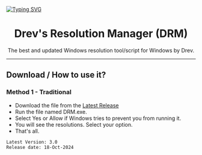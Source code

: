 [![Typing SVG](https://readme-typing-svg.herokuapp.com?font=Fira+Code&pause=1000&width=435&lines=DRM+-+v3;The+best+custom+resolution+script;Now+with+complete+redesign)](https://drev.uk.to/error)

<h1 align="center">Drev's Resolution Manager (DRM)</h1>

<p align="center">The best and updated Windows resolution tool/script for Windows by Drev.</p>
<hr>

## Download / How to use it?

### Method 1 - Traditional

-   Download the file from the [Latest Release](https://github.com/DrevilYT/ResolutionManager/releases/latest)
-   Run the file named DRM.exe.
-   Select Yes or Allow if Windows tries to prevent you from running it.
-   You will see the resolutions. Select your option.
-   That's all.

```
Latest Version: 3.0
Release date: 18-Oct-2024
```
